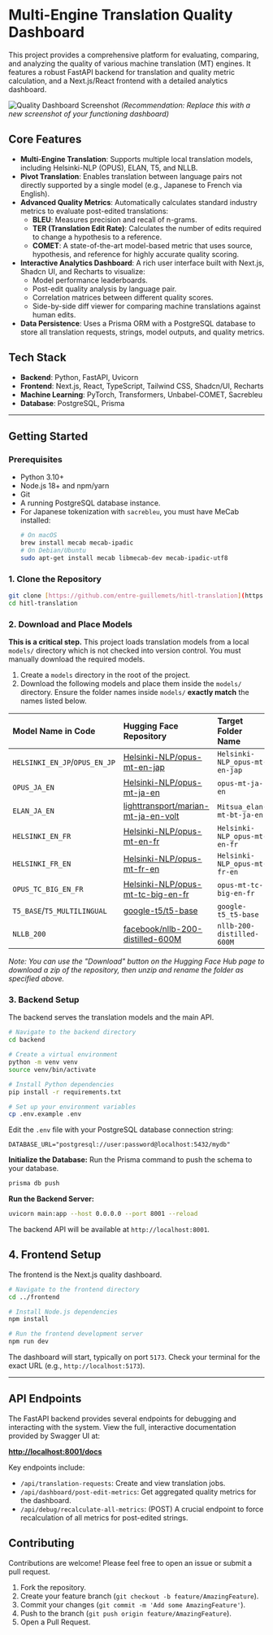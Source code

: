 # Multi-Engine Translation Quality Dashboard

This project provides a comprehensive platform for evaluating, comparing, and analyzing the quality of various machine translation (MT) engines. It features a robust FastAPI backend for translation and quality metric calculation, and a Next.js/React frontend with a detailed analytics dashboard.

![Quality Dashboard Screenshot](https://github.com/user-attachments/assets/9345c671-8f8d-4a35-bf3d-4fdf3a1551bb)
*(Recommendation: Replace this with a new screenshot of your functioning dashboard)*

## Core Features

* **Multi-Engine Translation**: Supports multiple local translation models, including Helsinki-NLP (OPUS), ELAN, T5, and NLLB.
* **Pivot Translation**: Enables translation between language pairs not directly supported by a single model (e.g., Japanese to French via English).
* **Advanced Quality Metrics**: Automatically calculates standard industry metrics to evaluate post-edited translations:
    * **BLEU**: Measures precision and recall of n-grams.
    * **TER (Translation Edit Rate)**: Calculates the number of edits required to change a hypothesis to a reference.
    * **COMET**: A state-of-the-art model-based metric that uses source, hypothesis, and reference for highly accurate quality scoring.
* **Interactive Analytics Dashboard**: A rich user interface built with Next.js, Shadcn UI, and Recharts to visualize:
    * Model performance leaderboards.
    * Post-edit quality analysis by language pair.
    * Correlation matrices between different quality scores.
    * Side-by-side diff viewer for comparing machine translations against human edits.
* **Data Persistence**: Uses a Prisma ORM with a PostgreSQL database to store all translation requests, strings, model outputs, and quality metrics.

## Tech Stack

* **Backend**: Python, FastAPI, Uvicorn
* **Frontend**: Next.js, React, TypeScript, Tailwind CSS, Shadcn/UI, Recharts
* **Machine Learning**: PyTorch, Transformers, Unbabel-COMET, Sacrebleu
* **Database**: PostgreSQL, Prisma

---

## Getting Started

### Prerequisites

* Python 3.10+
* Node.js 18+ and npm/yarn
* Git
* A running PostgreSQL database instance.
* For Japanese tokenization with `sacrebleu`, you must have MeCab installed:
    ```bash
    # On macOS
    brew install mecab mecab-ipadic
    # On Debian/Ubuntu
    sudo apt-get install mecab libmecab-dev mecab-ipadic-utf8
    ```

### 1. Clone the Repository

```bash
git clone [https://github.com/entre-guillemets/hitl-translation](https://github.com/entre-guillemets/hitl-translation)
cd hitl-translation
```

### 2. Download and Place Models

**This is a critical step.** This project loads translation models from a local `models/` directory which is not checked into version control. You must manually download the required models.

1.  Create a `models` directory in the root of the project.
2.  Download the following models and place them inside the `models/` directory. Ensure the folder names inside `models/` **exactly match** the names listed below.

| Model Name in Code          | Hugging Face Repository                                                              | Target Folder Name                |
| :-------------------------- | :----------------------------------------------------------------------------------- | :-------------------------------- |
| `HELSINKI_EN_JP`/`OPUS_EN_JP` | [Helsinki-NLP/opus-mt-en-jap](https://huggingface.co/Helsinki-NLP/opus-mt-en-jap)         | `Helsinki-NLP_opus-mt-en-jap`     |
| `OPUS_JA_EN`                | [Helsinki-NLP/opus-mt-ja-en](https://huggingface.co/Helsinki-NLP/opus-mt-ja-en)           | `opus-mt-ja-en`                   |
| `ELAN_JA_EN`                | [lighttransport/marian-mt-ja-en-volt](https://huggingface.co/lighttransport/marian-mt-ja-en-volt) | `Mitsua_elan-mt-bt-ja-en`       |
| `HELSINKI_EN_FR`            | [Helsinki-NLP/opus-mt-en-fr](https://huggingface.co/Helsinki-NLP/opus-mt-en-fr)           | `Helsinki-NLP_opus-mt-en-fr`      |
| `HELSINKI_FR_EN`            | [Helsinki-NLP/opus-mt-fr-en](https://huggingface.co/Helsinki-NLP/opus-mt-fr-en)           | `Helsinki-NLP_opus-mt-fr-en`      |
| `OPUS_TC_BIG_EN_FR`         | [Helsinki-NLP/opus-mt-tc-big-en-fr](https://huggingface.co/Helsinki-NLP/opus-mt-tc-big-en-fr) | `opus-mt-tc-big-en-fr`          |
| `T5_BASE`/`T5_MULTILINGUAL` | [google-t5/t5-base](https://huggingface.co/google-t5/t5-base)                         | `google-t5_t5-base`               |
| `NLLB_200`                  | [facebook/nllb-200-distilled-600M](https://huggingface.co/facebook/nllb-200-distilled-600M) | `nllb-200-distilled-600M`         |

*Note: You can use the "Download" button on the Hugging Face Hub page to download a zip of the repository, then unzip and rename the folder as specified above.*

### 3. Backend Setup

The backend serves the translation models and the main API.

```bash
# Navigate to the backend directory
cd backend

# Create a virtual environment
python -m venv venv
source venv/bin/activate

# Install Python dependencies
pip install -r requirements.txt

# Set up your environment variables
cp .env.example .env
```

Edit the `.env` file with your PostgreSQL database connection string:

```env
DATABASE_URL="postgresql://user:password@localhost:5432/mydb"
```

**Initialize the Database:**
Run the Prisma command to push the schema to your database.
```bash
prisma db push
```

**Run the Backend Server:**
```bash
uvicorn main:app --host 0.0.0.0 --port 8001 --reload
```
The backend API will be available at `http://localhost:8001`.

## 4. Frontend Setup

The frontend is the Next.js quality dashboard.

```bash
# Navigate to the frontend directory
cd ../frontend

# Install Node.js dependencies
npm install

# Run the frontend development server
npm run dev
```

The dashboard will start, typically on port `5173`. Check your terminal for the exact URL (e.g., `http://localhost:5173`).

---

## API Endpoints

The FastAPI backend provides several endpoints for debugging and interacting with the system. View the full, interactive documentation provided by Swagger UI at:

**[http://localhost:8001/docs](http://localhost:8001/docs)**

Key endpoints include:

* `/api/translation-requests`: Create and view translation jobs.
* `/api/dashboard/post-edit-metrics`: Get aggregated quality metrics for the dashboard.
* `/api/debug/recalculate-all-metrics`: (POST) A crucial endpoint to force recalculation of all metrics for post-edited strings.

## Contributing

Contributions are welcome! Please feel free to open an issue or submit a pull request.

1.  Fork the repository.
2.  Create your feature branch (`git checkout -b feature/AmazingFeature`).
3.  Commit your changes (`git commit -m 'Add some AmazingFeature'`).
4.  Push to the branch (`git push origin feature/AmazingFeature`).
5.  Open a Pull Request.
